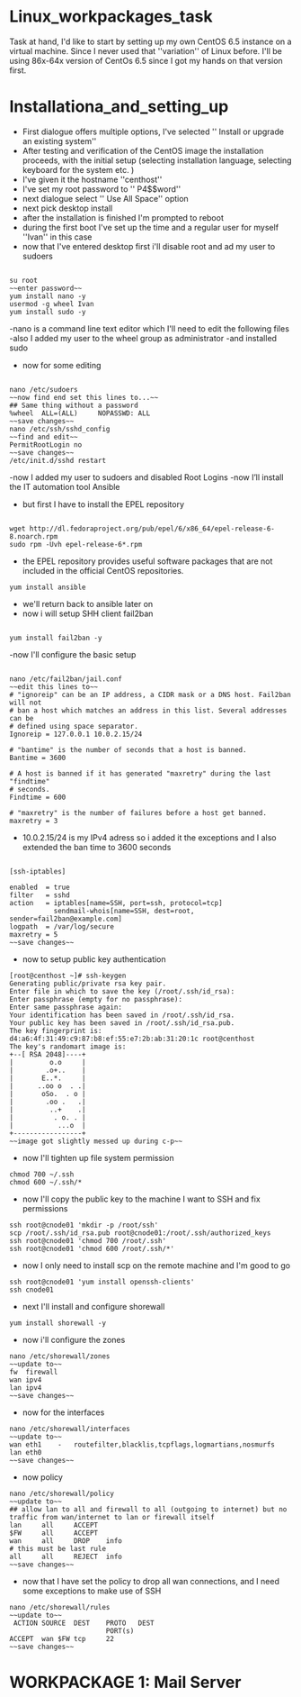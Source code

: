 Linux_workpackages_task
===================

Task at hand,  I'd like to start by setting up my own CentOS 6.5 instance on a virtual machine.
Since I never used that ''variation'' of Linux before. I'll be using 86x-64x version of CentOs 6.5 since I got my hands on that version first.

Installationa_and_setting_up
=====================

- First dialogue offers multiple options, I've selected '' Install or upgrade an existing system''
- After testing and verification of the CentOS image the installation proceeds, with the initial setup (selecting installation language, selecting keyboard for the system etc. )
- I've given it the hostname ''centhost''
- I've set my root password to '' P4$$word''
- next dialogue select '' Use All Space'' option
- next pick desktop install 
- after the installation is finished I'm prompted to reboot 
- during the first boot I've set up the time and a regular user for myself ''Ivan'' in this case
- now that I've entered desktop first i'll disable root and ad my user to sudoers
```

su root
~~enter password~~
yum install nano -y
usermod -g wheel Ivan
yum install sudo -y

```
-nano is a command line text editor which I'll need to edit the following files
-also I added my user to the wheel group as administrator
-and installed sudo
- now for some editing
```

nano /etc/sudoers
~~now find end set this lines to...~~
## Same thing without a password
%wheel  ALL=(ALL)     NOPASSWD: ALL
~~save changes~~
nano /etc/ssh/sshd_config
~~find and edit~~
PermitRootLogin no
~~save changes~~
/etc/init.d/sshd restart

```
-now I added my user to sudoers and disabled Root Logins
-now I’ll install the IT automation tool Ansible
- but first I have to install the EPEL repository 


```

wget http://dl.fedoraproject.org/pub/epel/6/x86_64/epel-release-6-8.noarch.rpm
sudo rpm -Uvh epel-release-6*.rpm

```
- the EPEL repository provides useful software packages that are not included in the official CentOS repositories.
```
yum install ansible

```
- we'll return back to ansible later on
- now i will setup SHH client fail2ban
```

yum install fail2ban -y

```
-now I'll configure the basic setup
```

nano /etc/fail2ban/jail.conf
~~edit this lines to~~
# "ignoreip" can be an IP address, a CIDR mask or a DNS host. Fail2ban will not
# ban a host which matches an address in this list. Several addresses can be
# defined using space separator.
Ignoreip = 127.0.0.1 10.0.2.15/24

# "bantime" is the number of seconds that a host is banned.
Bantime = 3600

# A host is banned if it has generated "maxretry" during the last "findtime"
# seconds.
Findtime = 600

# "maxretry" is the number of failures before a host get banned.
maxretry = 3

```
- 10.0.2.15/24 is my IPv4 adress so i added it the exceptions and I also extended the ban time to 3600 seconds
```

[ssh-iptables]

enabled  = true
filter   = sshd
action   = iptables[name=SSH, port=ssh, protocol=tcp]
           sendmail-whois[name=SSH, dest=root, sender=fail2ban@example.com]
logpath  = /var/log/secure
maxretry = 5
~~save changes~~
```
- now to setup public key authentication
```
[root@centhost ~]# ssh-keygen
Generating public/private rsa key pair.
Enter file in which to save the key (/root/.ssh/id_rsa): 
Enter passphrase (empty for no passphrase):
Enter same passphrase again:
Your identification has been saved in /root/.ssh/id_rsa.
Your public key has been saved in /root/.ssh/id_rsa.pub.
The key fingerprint is:
d4:a6:4f:31:49:c9:87:b8:ef:55:e7:2b:ab:31:20:1c root@centhost
The key's randomart image is:
+--[ RSA 2048]----+
|         o.o     |
|        .o+..    |
|       E..*.     |
|      ..oo o  . .|
|       oSo.  . o |
|        .oo .   .|
|         ..+    .|
|          . o. . |
|           ...o  |
+-----------------+ 
~~image got slightly messed up during c-p~~
```
- now I'll tighten up file system permission
```
chmod 700 ~/.ssh
chmod 600 ~/.ssh/*
```
- now I'll copy the public key to the machine I want to SSH and fix permissions

```
ssh root@cnode01 'mkdir -p /root/ssh'
scp /root/.ssh/id_rsa.pub root@cnode01:/root/.ssh/authorized_keys
ssh root@cnode01 'chmod 700 /root/.ssh'
ssh root@cnode01 'chmod 600 /root/.ssh/*'

```
- now I only need to install scp on the remote machine and I'm good to go
```
ssh root@cnode01 'yum install openssh-clients'
ssh cnode01

```
- next I'll install and configure shorewall
```
yum install shorewall -y

```
- now i'll configure the zones
```
nano /etc/shorewall/zones
~~update to~~
fw	firewall
wan	ipv4
lan	ipv4
~~save changes~~
```
- now for the interfaces
```
nano /etc/shorewall/interfaces
~~update to~~
wan	eth1	-	routefilter,blacklis,tcpflags,logmartians,nosmurfs
lan	eth0
~~save changes~~
```
- now policy
```
nano /etc/shorewall/policy
~~update to~~
## allow lan to all and firewall to all (outgoing to internet) but no traffic from wan/internet to lan or firewall itself
lan     all     ACCEPT
$FW     all     ACCEPT
wan     all     DROP    info
# this must be last rule
all     all     REJECT  info
~~save changes~~
```
- now that I have set the policy to drop all wan connections,  and I need some exceptions to make use of SSH
```
nano /etc/shorewall/rules
~~update to~~
 ACTION SOURCE	DEST	PROTO	DEST	
						PORT(s)
ACCEPT	wan	$FW	tcp		22
~~save changes~~
```



WORKPACKAGE 1: Mail Server
========================
